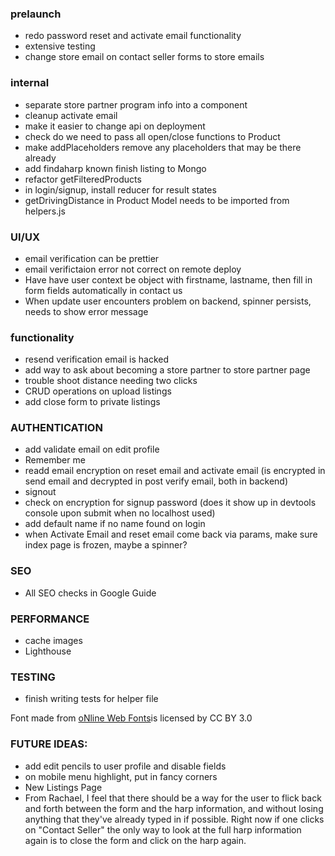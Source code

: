 ### prelaunch

- redo password reset and activate email functionality
- extensive testing
- change store email on contact seller forms to store emails

### internal
- separate store partner program info into a component
- cleanup activate email
- make it easier to change api on deployment
- check do we need to pass all open/close functions to Product
- make addPlaceholders remove any placeholders that may be there already
- add findaharp known finish listing to Mongo
- refactor getFilteredProducts
- in login/signup, install reducer for result states
- getDrivingDistance in Product Model needs to be imported from helpers.js

### UI/UX

- email verification can be prettier
- email verifictaion error not correct on remote deploy
- Have have user context be object with firstname, lastname, then fill in form fields automatically in contact us 
- When update user encounters problem on backend, spinner persists, needs to show error message

### functionality
- resend verification email is hacked
- add way to ask about becoming a store partner to store partner page
- trouble shoot distance needing two clicks
- CRUD operations on upload listings
- add close form to private listings

### AUTHENTICATION
- add validate email on edit profile
- Remember me
- readd email encryption on reset email and activate email (is encrypted in send email and decrypted in post verify email, both in backend)
- signout
- check on encryption for signup password (does it show up in devtools console upon submit when no localhost used)
- add default name if no name found on login
- when Activate Email and reset email come back via params, make sure index page is frozen, maybe a spinner?

### SEO
- All SEO checks in Google Guide

### PERFORMANCE
- cache images
- Lighthouse

### TESTING

- finish writing tests for helper file

<div>Font made from <a href="http://www.onlinewebfonts.com">oNline Web Fonts</a>is licensed by CC BY 3.0</div>

### FUTURE IDEAS:

- add edit pencils to user profile and disable fields
- on mobile menu highlight, put in fancy corners
- New Listings Page
- From Rachael, I feel that there should be a way for the user to flick back and forth between the form and the harp information, and without losing anything that they've already typed in if possible. Right now if one clicks on "Contact Seller" the only way to look at the full harp information again is to close the form and click on the harp again. 
